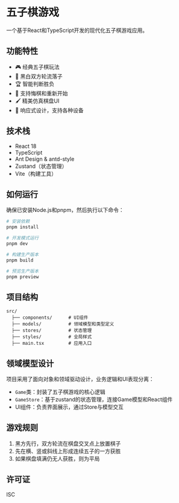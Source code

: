 # 五子棋游戏

一个基于React和TypeScript开发的现代化五子棋游戏应用。

## 功能特性

- 🎮 经典五子棋玩法
- 🎯 黑白双方轮流落子
- 🏆 智能判断胜负
- 🔄 支持悔棋和重新开始
- 🖌️ 精美仿真棋盘UI
- 📱 响应式设计，支持各种设备

## 技术栈

- React 18
- TypeScript
- Ant Design & antd-style
- Zustand（状态管理）
- Vite（构建工具）

## 如何运行

确保已安装Node.js和pnpm，然后执行以下命令：

```bash
# 安装依赖
pnpm install

# 开发模式运行
pnpm dev

# 构建生产版本
pnpm build

# 预览生产版本
pnpm preview
```

## 项目结构

```
src/
  ├── components/      # UI组件
  ├── models/          # 领域模型和类型定义
  ├── stores/          # 状态管理
  ├── styles/          # 全局样式
  ├── main.tsx         # 应用入口
```

## 领域模型设计

项目采用了面向对象和领域驱动设计，业务逻辑和UI表现分离：

- `Game`类：封装了五子棋游戏的核心逻辑
- `GameStore`：基于zustand的状态管理，连接Game模型和React组件
- UI组件：负责界面展示，通过Store与模型交互

## 游戏规则

1. 黑方先行，双方轮流在棋盘交叉点上放置棋子
2. 先在横、竖或斜线上形成连续五子的一方获胜
3. 如果棋盘填满仍无人获胜，则为平局

## 许可证

ISC 